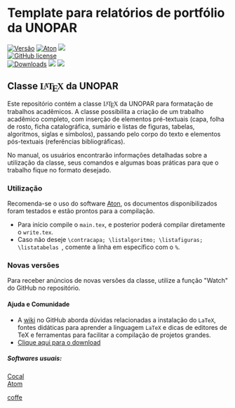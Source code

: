 <h1>Template para relatórios de portfólio da UNOPAR </h1>


[![Versão](https://img.shields.io/badge/Versão-1.2-brightgreen.svg)](https://github.com/OgliariNatan/Template-UNOPAR)
[![Aton](https://img.shields.io/badge/-Aton-green)](https://atom.io/)
<img src="https://img.shields.io/github/languages/code-size/OgliariNatan/Template-UNOPAR?color=violet&style=plastic" />\
[![GitHub license](https://img.shields.io/badge/license-MIT-blue.svg)](https://github.com/OgliariNatan/Template-UNOPAR/blob/main/LICENSE) <br>
[![Downloads](https://img.shields.io/badge/download-Relatório%20portfólio-brightgreen.svg)](https://github.com/OgliariNatan/Template-UNOPAR/archive/refs/tags/v1.1.zip)
<img src="https://img.shields.io/github/languages/top/OgliariNatan/Template-UNOPAR?color=violet&label=TeX&style=plastic" /> <img src="https://img.shields.io/badge/Feito%20com-LaTeX-1f425f.svg"/>



<h2> Classe <span class="texhtml" style="font-family: 'CMU Serif', cmr10, LMRoman10-Regular, 'Nimbus Roman No9 L', 'Times New Roman', Times, serif;">L<span style="text-transform: uppercase; font-size: 70%; margin-left: -0.36em; vertical-align: 0.3em; line-height: 0; margin-right: -0.15em;">a</span>T<span style="text-transform: uppercase; margin-left: -0.1667em; vertical-align: -0.5ex; line-height: 0; margin-right: -0.125em;">e</span>X</span> da UNOPAR </h2>

Este repositório contém a classe <span class="texhtml" style="font-family: 'CMU Serif', cmr10, LMRoman10-Regular, 'Nimbus Roman No9 L', 'Times New Roman', Times, serif;">L<span style="text-transform: uppercase; font-size: 70%; margin-left: -0.36em; vertical-align: 0.3em; line-height: 0; margin-right: -0.15em;">a</span>T<span style="text-transform: uppercase; margin-left: -0.1667em; vertical-align: -0.5ex; line-height: 0; margin-right: -0.125em;">e</span>X</span> da UNOPAR para formatação de trabalhos acadêmicos. A classe possibilita a criação de um trabalho acadêmico completo, com inserção de elementos pré-textuais (capa, folha de rosto, ficha catalográfica, sumário e listas de figuras, tabelas, algoritmos, siglas e símbolos), passando pelo corpo do texto e elementos pós-textuais (referências bibliográficas).

No manual, os usuários encontrarão informações detalhadas sobre a utilização da classe, seus comandos e algumas boas práticas para que o trabalho fique no formato desejado.




<h3> Utilização </h3> <p>
Recomenda-se o uso do software <a href="https://atom.io/">Aton</a>, os documentos disponibilizados foram testados e estão prontos para a compilação. <br>

* Para início compile o ```main.tex```, e posterior poderá compilar diretamente o ```write.tex```.
* Caso não deseje ```\contracapa; \listalgoritmo;
\listafiguras;
\listatabelas ```, comente a linha em específico com o ```%```.

</p>
<h3> Novas versões </h3><p>
Para receber anúncios de novas versões da classe, utilize a função "Watch" do GitHub no repositório.
</p>
<h4> Ajuda e Comunidade </h4><p>

* A <a href="https://github.com/OgliariNatan/Template-UNOPAR/wiki">wiki</a> no GitHub aborda dúvidas relacionadas a instalação do ```LaTeX```, fontes didáticas para aprender a linguagem ```LaTeX``` e dicas de editores de TeX e ferramentas para facilitar a compilação de projetos grandes. </br>
* <a href="https://github.com/OgliariNatan/Template-UNOPAR/archive/refs/tags/v1.1.zip">Clique aqui para o download</a>

</p>
<h5> Softwares usuais: </h5><p>
<a href="https://cocalc.com/software">Cocal</a> <br/>
<a href="https://atom.io/">Atom</a> <br/>

 <a href="https://buy.stripe.com/test_14k5lPbFNfLx2hGdQQ">coffe</a> <br/>
</p>
